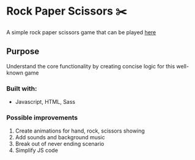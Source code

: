 # Rock Paper Scissors ✂️

A simple rock paper scissors game that can be played [here](https://areyoubored.netlify.app/)

## Purpose

Understand the core functionality by creating concise logic for this well-known game

### Built with:

* Javascript, HTML, Sass

### Possible improvements
1. Create animations for hand, rock, scissors showing
2. Add sounds and background music
3. Break out of never ending scenario
4. Simplify JS code
